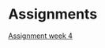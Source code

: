 # Assignments

[Assignment week 4](https://github.com/Marijekok/Assignments/blob/master/Assignment_week_4%2B(1).ipynb)

